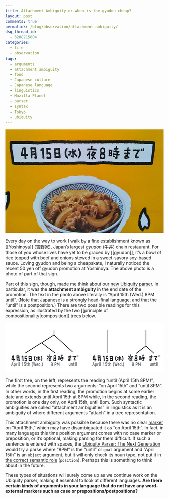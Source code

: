 ```yaml
---
title: Attachment Ambiguity—or—when is the gyudon cheap?
layout: post
comments: true
permalink: /blog/observation/attachment-ambiguity/
dsq_thread_id:
  - 3288215804
categories:
  - life
  - observation
tags:
  - arguments
  - attachment ambiguity
  - food
  - Japanese culture
  - Japanese language
  - linguistics
  - Mozilla Planet
  - parser
  - syntax
  - Tokyo
  - ubiquity
---
```

<img src="/static/uploads/2009/04/yoshinoya.jpg" alt="yoshinoya.jpg" border="0" width="650" height="328" />

Every day on the way to work I walk by a fine establishment known as \[[Yoshinoya]\] (吉野家), Japan&#8217;s largest *gyudon* (牛丼) chain restaurant. For those of you whose lives have yet to be graced by [[gyudon]], it&#8217;s a bowl of rice topped with beef and onions stewed in a sweet-savory soy-based sauce. Loving gyudon and being a cheapskate, I naturally noticed the recent 50 yen off gyudon promotion at Yoshinoya. The above photo is a photo of part of that sign.

Part of this sign, though, made me think about our [new Ubiquity parser][1]. In particular, it was the **attachment ambiguity** in the end date of the promotion. The text in the photo above literally is &#8220;April 15th (Wed.) 8PM until&#8221;. (Note that Japanese is a strongly head-final language, and that the &#8220;until&#8221; is a postposition.) There are two possible readings for this expression, as illustrated by the two [[principle of compositionality|composition]] trees below.

<!--more-->

<center>
  <img src="/static/uploads/2009/04/yoshinoya-trees.jpg" alt="yoshinoya-trees.jpg" border="0" width="658" height="157" />
</center>

The first tree, on the left, represents the reading &#8220;until (April 15th 8PM)&#8221;, while the second represents two arguments: &#8220;on April 15th&#8221; and &#8220;until 8PM&#8221;. In other words, in the first reading, the promotion begins at some earlier date and extends until April 15th at 8PM while, in the second reading, the promotion is one day only, on April 15th, until 8pm. Such syntactic ambiguities are called &#8220;attachment ambiguities&#8221; in linguistics as it is an ambiguity of where different arguments &#8220;attach&#8221; in a tree representation.

This attachment ambiguity was possible because there was no clear [marker][2] on &#8220;April 15th,&#8221; which may have disambiguated it as &#8220;on April 15th&#8221;. In fact, in many languages this time position argument comes with no case marker or preposition, or it&#8217;s optional, making parsing for them difficult. If such a sentence is entered with spaces, the [Ubiquity Parser: The Next Generation][1] would try a parse where &#8220;8PM&#8221; is the &#8220;until&#8221; or `goal` argument and &#8220;April 15th&#8221; is an `object` argument, but it will only check its noun type, not put it in [the correct semantic role][3] (`position`). Perhaps this is something to think about in the future.

These types of situations will surely come up as we continue work on the Ubiquity parser, making it essential to look at different languages. **Are there certain kinds of arguments in your language that do not have any word-external markers such as case or prepositions/postpositions?**

 [1]: http://mitcho.com/blog/projects/foxkeh-demos-ubiquity-parser-the-next-generation/
 [2]: http://mitcho.com/blog/projects/three-ways-to-argue-over-arguments/
 [3]: http://mitcho.com/blog/projects/rolling-out-the-roles/